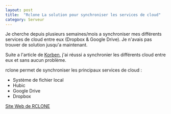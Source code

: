 ```yaml
---
layout: post
title:  "Rclone La solution pour synchroniser les services de cloud"
category: Serveur
---
```

Je cherche depuis plusieurs semaines/mois a synchroniser mes différents services de cloud entre eux (Dropbox & Google Drive). Je n'avais pas trouver de solution jusqu'a maintenant.

Suite a l'article de [Korben](http://korben.info/rclone-rsync-cloud-dropbox-amazon-s3-google-drive-hubic-backblaze-etc.html), j'ai réussi a synchronier les différents cloud entre eux et sans aucun problème.

rclone permet de synchroniser les principaux services de cloud :

- Système de fichier local
- Hubic
- Google Drive
- Dropbox

[Site Web de RCLONE](http://rclone.org/)
